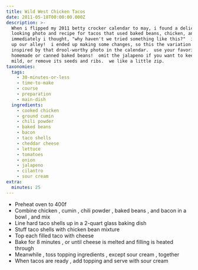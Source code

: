 ```yaml
---
title: Wild West Chicken Tacos
date: 2011-05-18T00:00:00.000Z
description: >-
  When i flipped my 2011 betty crocker calendar to may, i found a delicious
  looking photo and recipe for tacos that used baked beans, chicken, and bacon. 
  immediately i thought, "why haven't we tried something like this?"  it's right
  up our alley!  i ended up making some changes, so this the variation we use,
  inspired by that drool-worthy photo in the calendar.  use your favorite
  homemade or canned baked beans!  omit the jalapeno if you want to keep it
  mild, or remove its seeds and ribs.  we like a little zip.
taxonomies:
  tags:
    - 30-minutes-or-less
    - time-to-make
    - course
    - preparation
    - main-dish
  ingredients:
    - cooked chicken
    - ground cumin
    - chili powder
    - baked beans
    - bacon
    - taco shells
    - cheddar cheese
    - lettuce
    - tomatoes
    - onion
    - jalapeno
    - cilantro
    - sour cream
extra:
  minutes: 25
---
```

 - Preheat oven to 400f
 - Combine chicken , cumin , chili powder , baked beans , and bacon in a bowl , and mix
 - Line hard taco shells up in a 2-quart glass baking dish
 - Stuff taco shells with chicken bean mixture
 - Top each filled taco with cheese
 - Bake for 8 minutes , or until cheese is melted and filling is heated through
 - Meanwhile , toss topping ingredients , except sour cream , together
 - When tacos are ready , add topping and serve with sour cream
